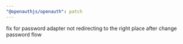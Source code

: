 ```yaml
---
"@openauthjs/openauth": patch
---
```


fix for password adapter not redirecting to the right place after change password flow
